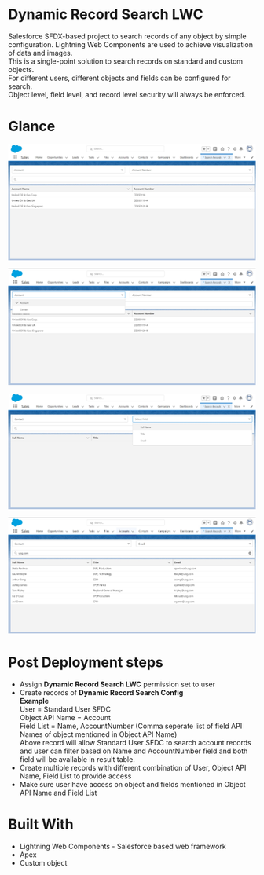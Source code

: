 # Dynamic Record Search LWC

Salesforce SFDX-based project to search records of any object by simple configuration. Lightning Web Components are used to achieve visualization of data and images.  
This is a single-point solution to search records on standard and custom objects.  
For different users, different objects and fields can be configured for search.  
Object level, field level, and record level security will always be enforced.  

# Glance

![](Documents/DynamicRecordSearch1.jpg)

![](Documents/DynamicRecordSearch2.jpg)

![](Documents/DynamicRecordSearch3.jpg)

![](Documents/DynamicRecordSearch4.jpg)

# Post Deployment steps
* Assign **Dynamic Record Search LWC** permission set to user
* Create records of **Dynamic Record Search Config**  
**Example**  
User = Standard User SFDC  
Object API Name = Account  
Field List = Name, AccountNumber (Comma seperate list of field API Names of object mentioned in Object API Name)  
Above record will allow Standard User SFDC to search account records and user can filter based on Name and AccountNumber field and both field will be available in result table.  
* Create multiple records with different combination of User, Object API Name, Field List to provide access
* Make sure user have access on object and fields mentioned in Object API Name and Field List

# Built With
* Lightning Web Components - Salesforce based web framework
* Apex
* Custom object
